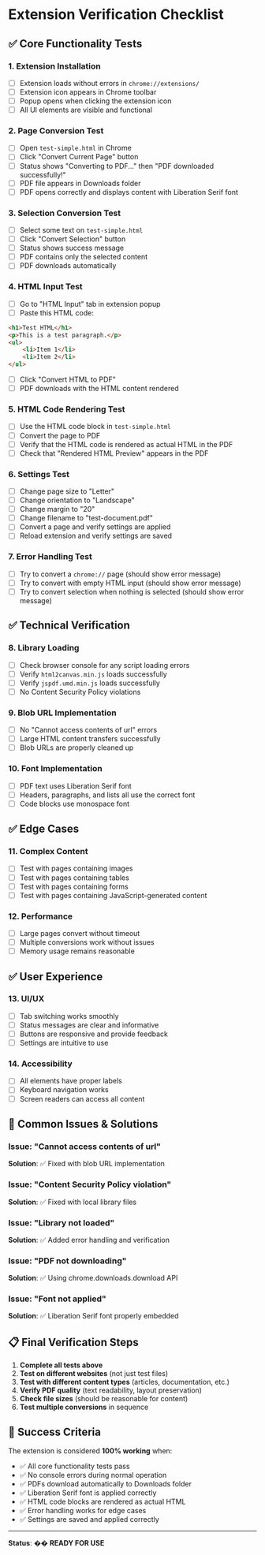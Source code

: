 # Extension Verification Checklist

## ✅ **Core Functionality Tests**

### 1. **Extension Installation**
- [ ] Extension loads without errors in `chrome://extensions/`
- [ ] Extension icon appears in Chrome toolbar
- [ ] Popup opens when clicking the extension icon
- [ ] All UI elements are visible and functional

### 2. **Page Conversion Test**
- [ ] Open `test-simple.html` in Chrome
- [ ] Click "Convert Current Page" button
- [ ] Status shows "Converting to PDF..." then "PDF downloaded successfully!"
- [ ] PDF file appears in Downloads folder
- [ ] PDF opens correctly and displays content with Liberation Serif font

### 3. **Selection Conversion Test**
- [ ] Select some text on `test-simple.html`
- [ ] Click "Convert Selection" button
- [ ] Status shows success message
- [ ] PDF contains only the selected content
- [ ] PDF downloads automatically

### 4. **HTML Input Test**
- [ ] Go to "HTML Input" tab in extension popup
- [ ] Paste this HTML code:
```html
<h1>Test HTML</h1>
<p>This is a test paragraph.</p>
<ul>
    <li>Item 1</li>
    <li>Item 2</li>
</ul>
```
- [ ] Click "Convert HTML to PDF"
- [ ] PDF downloads with the HTML content rendered

### 5. **HTML Code Rendering Test**
- [ ] Use the HTML code block in `test-simple.html`
- [ ] Convert the page to PDF
- [ ] Verify that the HTML code is rendered as actual HTML in the PDF
- [ ] Check that "Rendered HTML Preview" appears in the PDF

### 6. **Settings Test**
- [ ] Change page size to "Letter"
- [ ] Change orientation to "Landscape"
- [ ] Change margin to "20"
- [ ] Change filename to "test-document.pdf"
- [ ] Convert a page and verify settings are applied
- [ ] Reload extension and verify settings are saved

### 7. **Error Handling Test**
- [ ] Try to convert a `chrome://` page (should show error message)
- [ ] Try to convert with empty HTML input (should show error message)
- [ ] Try to convert selection when nothing is selected (should show error message)

## ✅ **Technical Verification**

### 8. **Library Loading**
- [ ] Check browser console for any script loading errors
- [ ] Verify `html2canvas.min.js` loads successfully
- [ ] Verify `jspdf.umd.min.js` loads successfully
- [ ] No Content Security Policy violations

### 9. **Blob URL Implementation**
- [ ] No "Cannot access contents of url" errors
- [ ] Large HTML content transfers successfully
- [ ] Blob URLs are properly cleaned up

### 10. **Font Implementation**
- [ ] PDF text uses Liberation Serif font
- [ ] Headers, paragraphs, and lists all use the correct font
- [ ] Code blocks use monospace font

## ✅ **Edge Cases**

### 11. **Complex Content**
- [ ] Test with pages containing images
- [ ] Test with pages containing tables
- [ ] Test with pages containing forms
- [ ] Test with pages containing JavaScript-generated content

### 12. **Performance**
- [ ] Large pages convert without timeout
- [ ] Multiple conversions work without issues
- [ ] Memory usage remains reasonable

## ✅ **User Experience**

### 13. **UI/UX**
- [ ] Tab switching works smoothly
- [ ] Status messages are clear and informative
- [ ] Buttons are responsive and provide feedback
- [ ] Settings are intuitive to use

### 14. **Accessibility**
- [ ] All elements have proper labels
- [ ] Keyboard navigation works
- [ ] Screen readers can access all content

## 🚨 **Common Issues & Solutions**

### Issue: "Cannot access contents of url"
**Solution**: ✅ Fixed with blob URL implementation

### Issue: "Content Security Policy violation"
**Solution**: ✅ Fixed with local library files

### Issue: "Library not loaded"
**Solution**: ✅ Added error handling and verification

### Issue: "PDF not downloading"
**Solution**: ✅ Using chrome.downloads.download API

### Issue: "Font not applied"
**Solution**: ✅ Liberation Serif font properly embedded

## 📋 **Final Verification Steps**

1. **Complete all tests above**
2. **Test on different websites** (not just test files)
3. **Test with different content types** (articles, documentation, etc.)
4. **Verify PDF quality** (text readability, layout preservation)
5. **Check file sizes** (should be reasonable for content)
6. **Test multiple conversions** in sequence

## 🎯 **Success Criteria**

The extension is considered **100% working** when:
- ✅ All core functionality tests pass
- ✅ No console errors during normal operation
- ✅ PDFs download automatically to Downloads folder
- ✅ Liberation Serif font is applied correctly
- ✅ HTML code blocks are rendered as actual HTML
- ✅ Error handling works for edge cases
- ✅ Settings are saved and applied correctly

---

**Status**: �� **READY FOR USE**
